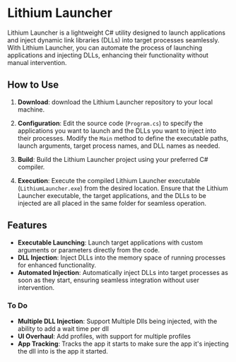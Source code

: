 # Lithium Launcher

Lithium Launcher is a lightweight C# utility designed to launch applications and inject dynamic link libraries (DLLs) into target processes seamlessly. With Lithium Launcher, you can automate the process of launching applications and injecting DLLs, enhancing their functionality without manual intervention.

## How to Use

1. **Download**: download the Lithium Launcher repository to your local machine.

2. **Configuration**: Edit the source code (`Program.cs`) to specify the applications you want to launch and the DLLs you want to inject into their processes. Modify the `Main` method to define the executable paths, launch arguments, target process names, and DLL names as needed.

3. **Build**: Build the Lithium Launcher project using your preferred C# compiler.

4. **Execution**: Execute the compiled Lithium Launcher executable (`LithiumLauncher.exe`) from the desired location. Ensure that the Lithium Launcher executable, the target applications, and the DLLs to be injected are all placed in the same folder for seamless operation.

## Features

- **Executable Launching**: Launch target applications with custom arguments or parameters directly from the code.
- **DLL Injection**: Inject DLLs into the memory space of running processes for enhanced functionality.
- **Automated Injection**: Automatically inject DLLs into target processes as soon as they start, ensuring seamless integration without user intervention.

### To Do

- **Multiple DLL Injection**: Support Multiple Dlls being injected, with the ability to add a wait time per dll
- **UI Overhaul**: Add profiles, with support for multiple profiles
- **App Tracking**: Tracks the app it starts to make sure the app it's injecting the dll into is the app it started.
